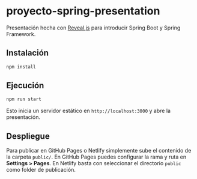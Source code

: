 # proyecto-spring-presentation

Presentación hecha con [Reveal.js](https://revealjs.com/) para introducir Spring Boot y Spring Framework.

## Instalación

```bash
npm install
```

## Ejecución

```bash
npm run start
```

Esto inicia un servidor estático en `http://localhost:3000` y abre la presentación.

## Despliegue

Para publicar en GitHub Pages o Netlify simplemente sube el contenido de la carpeta `public/`.
En GitHub Pages puedes configurar la rama y ruta en **Settings > Pages**. En Netlify basta con seleccionar el directorio `public` como folder de publicación.
